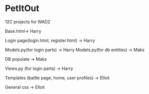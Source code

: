 # PetItOut
12C projects for WAD2

Base.html-> Harry

Login page(login.html, register.html) -> Harry

Models.py(for login parts) -> Harry
Models.py(for db entities) -> Maks

DB populate -> Maks

Views.py (for login parts) -> Harry

Templates (battle page, home, user profiles) -> Elliot

General css -> Elloit
